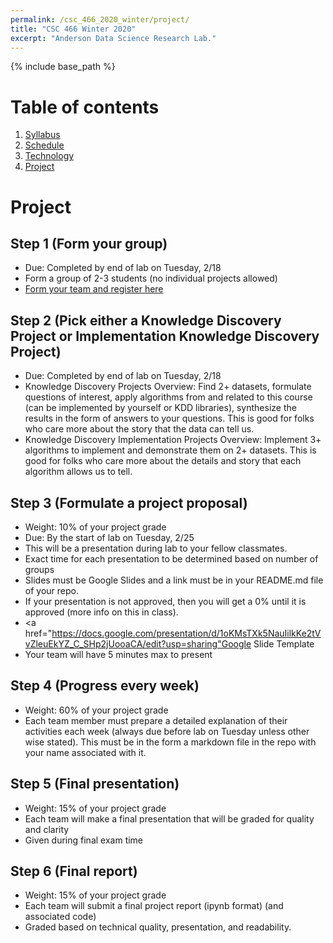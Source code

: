 ```yaml
---
permalink: /csc_466_2020_winter/project/
title: "CSC 466 Winter 2020"
excerpt: "Anderson Data Science Research Lab."
---
```


{% include base_path %}

# Table of contents
1. [Syllabus](/csc_466_2020_winter/)
2. [Schedule](/csc_466_2020_winter/schedule/)
3. [Technology](/csc_466_2020_winter/technology/)
4. [Project](/csc_466_2020_winter/project/)

# Project
## Step 1 (Form your group)
* Due: Completed by end of lab on Tuesday, 2/18
* Form a group of 2-3 students (no individual projects allowed)
* <a href="https://classroom.github.com/g/NCLnE38D">Form your team and register here</a>


## Step 2 (Pick either a Knowledge Discovery Project or Implementation Knowledge Discovery Project)
* Due: Completed by end of lab on Tuesday, 2/18
* Knowledge Discovery Projects Overview: Find 2+ datasets, formulate questions of interest, apply algorithms from and related to this course (can be implemented by yourself or KDD libraries), synthesize the results in the form of answers to your questions. This is good for folks who care more about the story that the data can tell us.
* Knowledge Discovery Implementation Projects Overview: Implement 3+ algorithms to implement and demonstrate them on 2+ datasets. This is good for folks who care more about the details and story that each algorithm allows us to tell.

## Step 3 (Formulate a project proposal)
* Weight: 10% of your project grade
* Due: By the start of lab on Tuesday, 2/25
* This will be a presentation during lab to your fellow classmates.
* Exact time for each presentation to be determined based on number of groups
* Slides must be Google Slides and a link must be in your README.md file of your repo.
* If your presentation is not approved, then you will get a 0% until it is approved (more info on this in class).
* <a href="https://docs.google.com/presentation/d/1oKMsTXk5NauIilkKe2tVvZleuEkYZ_C_SHp2jUooaCA/edit?usp=sharing"Google Slide Template</a>
* Your team will have 5 minutes max to present

## Step 4 (Progress every week)
* Weight: 60% of your project grade
* Each team member must prepare a detailed explanation of their activities each week (always due before lab on Tuesday unless other wise stated). This must be in the form a markdown file in the repo with your name associated with it.

## Step 5 (Final presentation)
* Weight: 15% of your project grade
* Each team will make a final presentation that will be graded for quality and clarity
* Given during final exam time

## Step 6 (Final report)
* Weight: 15% of your project grade
* Each team will submit a final project report (ipynb format) (and associated code)
* Graded based on technical quality, presentation, and readability.
